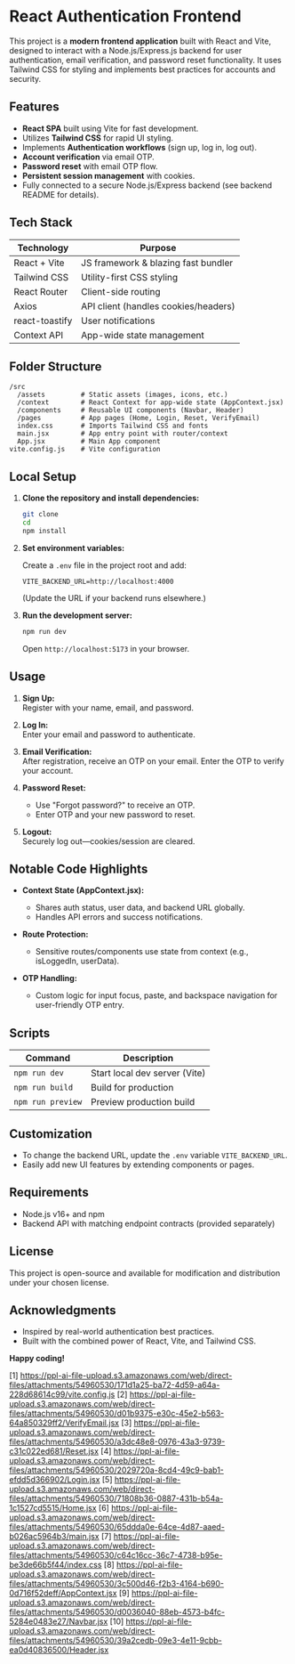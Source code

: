 # React Authentication Frontend

This project is a **modern frontend application** built with React and Vite, designed to interact with a Node.js/Express.js backend for user authentication, email verification, and password reset functionality. It uses Tailwind CSS for styling and implements best practices for accounts and security.

## Features

- **React SPA** built using Vite for fast development.
- Utilizes **Tailwind CSS** for rapid UI styling.
- Implements **Authentication workflows** (sign up, log in, log out).
- **Account verification** via email OTP.
- **Password reset** with email OTP flow.
- **Persistent session management** with cookies.
- Fully connected to a secure Node.js/Express backend (see backend README for details).

## Tech Stack

| Technology          | Purpose                                      |
|---------------------|----------------------------------------------|
| React + Vite        | JS framework & blazing fast bundler          |
| Tailwind CSS        | Utility-first CSS styling                    |
| React Router        | Client-side routing                          |
| Axios               | API client (handles cookies/headers)         |
| react-toastify      | User notifications                           |
| Context API         | App-wide state management                    |

## Folder Structure

```
/src
  /assets         # Static assets (images, icons, etc.)
  /context        # React Context for app-wide state (AppContext.jsx)
  /components     # Reusable UI components (Navbar, Header)
  /pages          # App pages (Home, Login, Reset, VerifyEmail)
  index.css       # Imports Tailwind CSS and fonts
  main.jsx        # App entry point with router/context
  App.jsx         # Main App component
vite.config.js    # Vite configuration
```

## Local Setup

1. **Clone the repository and install dependencies:**

   ```bash
   git clone 
   cd 
   npm install
   ```

2. **Set environment variables:**

   Create a `.env` file in the project root and add:

   ```
   VITE_BACKEND_URL=http://localhost:4000
   ```

   (Update the URL if your backend runs elsewhere.)

3. **Run the development server:**

   ```bash
   npm run dev
   ```

   Open `http://localhost:5173` in your browser.

## Usage

1. **Sign Up:**  
   Register with your name, email, and password.

2. **Log In:**  
   Enter your email and password to authenticate.

3. **Email Verification:**  
   After registration, receive an OTP on your email. Enter the OTP to verify your account.

4. **Password Reset:**  
   - Use "Forgot password?" to receive an OTP.
   - Enter OTP and your new password to reset.

5. **Logout:**  
   Securely log out—cookies/session are cleared.

## Notable Code Highlights

- **Context State (AppContext.jsx):**
  - Shares auth status, user data, and backend URL globally.
  - Handles API errors and success notifications.

- **Route Protection:**  
  - Sensitive routes/components use state from context (e.g., isLoggedIn, userData).

- **OTP Handling:**  
  - Custom logic for input focus, paste, and backspace navigation for user-friendly OTP entry.

## Scripts

| Command         | Description                      |
|-----------------|----------------------------------|
| `npm run dev`   | Start local dev server (Vite)    |
| `npm run build` | Build for production             |
| `npm run preview`| Preview production build        |

## Customization

- To change the backend URL, update the `.env` variable `VITE_BACKEND_URL`.
- Easily add new UI features by extending components or pages.

## Requirements

- Node.js v16+ and npm
- Backend API with matching endpoint contracts (provided separately)

## License

This project is open-source and available for modification and distribution under your chosen license.

## Acknowledgments

- Inspired by real-world authentication best practices.
- Built with the combined power of React, Vite, and Tailwind CSS.

**Happy coding!**

[1] https://ppl-ai-file-upload.s3.amazonaws.com/web/direct-files/attachments/54960530/171d1a25-ba72-4d59-a64a-228d68614c99/vite.config.js
[2] https://ppl-ai-file-upload.s3.amazonaws.com/web/direct-files/attachments/54960530/d01b9375-e30c-45e2-b563-64a850329ff2/VerifyEmail.jsx
[3] https://ppl-ai-file-upload.s3.amazonaws.com/web/direct-files/attachments/54960530/a3dc48e8-0976-43a3-9739-c31c022ed681/Reset.jsx
[4] https://ppl-ai-file-upload.s3.amazonaws.com/web/direct-files/attachments/54960530/2029720a-8cd4-49c9-bab1-efdd5d366902/Login.jsx
[5] https://ppl-ai-file-upload.s3.amazonaws.com/web/direct-files/attachments/54960530/71808b36-0887-431b-b54a-1c1527cd5515/Home.jsx
[6] https://ppl-ai-file-upload.s3.amazonaws.com/web/direct-files/attachments/54960530/65ddda0e-64ce-4d87-aaed-b026ac5964b3/main.jsx
[7] https://ppl-ai-file-upload.s3.amazonaws.com/web/direct-files/attachments/54960530/c64c16cc-36c7-4738-b95e-be3de66b5f44/index.css
[8] https://ppl-ai-file-upload.s3.amazonaws.com/web/direct-files/attachments/54960530/3c500d46-f2b3-4164-b690-0d716f52deff/AppContext.jsx
[9] https://ppl-ai-file-upload.s3.amazonaws.com/web/direct-files/attachments/54960530/d0036040-88eb-4573-b4fc-5284e0483e27/Navbar.jsx
[10] https://ppl-ai-file-upload.s3.amazonaws.com/web/direct-files/attachments/54960530/39a2cedb-09e3-4e11-9cbb-ea0d40836500/Header.jsx
